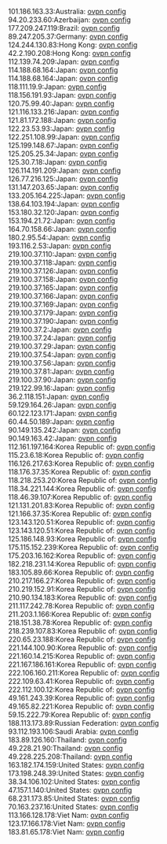 101.186.163.33:Australia: [ovpn config](vpn/101_186_163_33.ovpn)  
94.20.233.60:Azerbaijan: [ovpn config](vpn/94_20_233_60.ovpn)  
177.209.247.119:Brazil: [ovpn config](vpn/177_209_247_119.ovpn)  
89.247.205.37:Germany: [ovpn config](vpn/89_247_205_37.ovpn)  
124.244.130.83:Hong Kong: [ovpn config](vpn/124_244_130_83.ovpn)  
42.2.190.208:Hong Kong: [ovpn config](vpn/42_2_190_208.ovpn)  
112.139.74.209:Japan: [ovpn config](vpn/112_139_74_209.ovpn)  
114.188.68.164:Japan: [ovpn config](vpn/114_188_68_164.ovpn)  
114.188.68.164:Japan: [ovpn config](vpn/114_188_68_164.ovpn)  
118.111.19.9:Japan: [ovpn config](vpn/118_111_19_9.ovpn)  
118.156.191.93:Japan: [ovpn config](vpn/118_156_191_93.ovpn)  
120.75.99.40:Japan: [ovpn config](vpn/120_75_99_40.ovpn)  
121.116.133.216:Japan: [ovpn config](vpn/121_116_133_216.ovpn)  
121.81.172.188:Japan: [ovpn config](vpn/121_81_172_188.ovpn)  
122.23.53.93:Japan: [ovpn config](vpn/122_23_53_93.ovpn)  
122.251.108.99:Japan: [ovpn config](vpn/122_251_108_99.ovpn)  
125.199.148.67:Japan: [ovpn config](vpn/125_199_148_67.ovpn)  
125.205.25.34:Japan: [ovpn config](vpn/125_205_25_34.ovpn)  
125.30.7.18:Japan: [ovpn config](vpn/125_30_7_18.ovpn)  
126.114.191.209:Japan: [ovpn config](vpn/126_114_191_209.ovpn)  
126.77.216.125:Japan: [ovpn config](vpn/126_77_216_125.ovpn)  
131.147.203.65:Japan: [ovpn config](vpn/131_147_203_65.ovpn)  
133.205.164.225:Japan: [ovpn config](vpn/133_205_164_225.ovpn)  
138.64.103.194:Japan: [ovpn config](vpn/138_64_103_194.ovpn)  
153.180.32.120:Japan: [ovpn config](vpn/153_180_32_120.ovpn)  
153.194.21.72:Japan: [ovpn config](vpn/153_194_21_72.ovpn)  
164.70.158.66:Japan: [ovpn config](vpn/164_70_158_66.ovpn)  
180.2.95.54:Japan: [ovpn config](vpn/180_2_95_54.ovpn)  
193.116.2.53:Japan: [ovpn config](vpn/193_116_2_53.ovpn)  
219.100.37.110:Japan: [ovpn config](vpn/219_100_37_110.ovpn)  
219.100.37.118:Japan: [ovpn config](vpn/219_100_37_118.ovpn)  
219.100.37.126:Japan: [ovpn config](vpn/219_100_37_126.ovpn)  
219.100.37.158:Japan: [ovpn config](vpn/219_100_37_158.ovpn)  
219.100.37.165:Japan: [ovpn config](vpn/219_100_37_165.ovpn)  
219.100.37.166:Japan: [ovpn config](vpn/219_100_37_166.ovpn)  
219.100.37.169:Japan: [ovpn config](vpn/219_100_37_169.ovpn)  
219.100.37.179:Japan: [ovpn config](vpn/219_100_37_179.ovpn)  
219.100.37.190:Japan: [ovpn config](vpn/219_100_37_190.ovpn)  
219.100.37.2:Japan: [ovpn config](vpn/219_100_37_2.ovpn)  
219.100.37.24:Japan: [ovpn config](vpn/219_100_37_24.ovpn)  
219.100.37.29:Japan: [ovpn config](vpn/219_100_37_29.ovpn)  
219.100.37.54:Japan: [ovpn config](vpn/219_100_37_54.ovpn)  
219.100.37.56:Japan: [ovpn config](vpn/219_100_37_56.ovpn)  
219.100.37.81:Japan: [ovpn config](vpn/219_100_37_81.ovpn)  
219.100.37.90:Japan: [ovpn config](vpn/219_100_37_90.ovpn)  
219.122.99.16:Japan: [ovpn config](vpn/219_122_99_16.ovpn)  
36.2.118.151:Japan: [ovpn config](vpn/36_2_118_151.ovpn)  
59.129.164.26:Japan: [ovpn config](vpn/59_129_164_26.ovpn)  
60.122.123.171:Japan: [ovpn config](vpn/60_122_123_171.ovpn)  
60.44.50.189:Japan: [ovpn config](vpn/60_44_50_189.ovpn)  
90.149.135.242:Japan: [ovpn config](vpn/90_149_135_242.ovpn)  
90.149.163.42:Japan: [ovpn config](vpn/90_149_163_42.ovpn)  
112.161.197.164:Korea Republic of: [ovpn config](vpn/112_161_197_164.ovpn)  
115.23.6.18:Korea Republic of: [ovpn config](vpn/115_23_6_18.ovpn)  
116.126.217.63:Korea Republic of: [ovpn config](vpn/116_126_217_63.ovpn)  
118.176.37.35:Korea Republic of: [ovpn config](vpn/118_176_37_35.ovpn)  
118.218.253.20:Korea Republic of: [ovpn config](vpn/118_218_253_20.ovpn)  
118.34.221.144:Korea Republic of: [ovpn config](vpn/118_34_221_144.ovpn)  
118.46.39.107:Korea Republic of: [ovpn config](vpn/118_46_39_107.ovpn)  
121.131.201.83:Korea Republic of: [ovpn config](vpn/121_131_201_83.ovpn)  
121.166.37.35:Korea Republic of: [ovpn config](vpn/121_166_37_35.ovpn)  
123.143.120.51:Korea Republic of: [ovpn config](vpn/123_143_120_51.ovpn)  
123.143.120.51:Korea Republic of: [ovpn config](vpn/123_143_120_51.ovpn)  
125.186.148.93:Korea Republic of: [ovpn config](vpn/125_186_148_93.ovpn)  
175.115.152.239:Korea Republic of: [ovpn config](vpn/175_115_152_239.ovpn)  
175.203.16.162:Korea Republic of: [ovpn config](vpn/175_203_16_162.ovpn)  
182.218.231.14:Korea Republic of: [ovpn config](vpn/182_218_231_14.ovpn)  
183.105.89.66:Korea Republic of: [ovpn config](vpn/183_105_89_66.ovpn)  
210.217.166.27:Korea Republic of: [ovpn config](vpn/210_217_166_27.ovpn)  
210.219.152.91:Korea Republic of: [ovpn config](vpn/210_219_152_91.ovpn)  
210.90.134.183:Korea Republic of: [ovpn config](vpn/210_90_134_183.ovpn)  
211.117.242.78:Korea Republic of: [ovpn config](vpn/211_117_242_78.ovpn)  
211.203.1.166:Korea Republic of: [ovpn config](vpn/211_203_1_166.ovpn)  
218.151.38.78:Korea Republic of: [ovpn config](vpn/218_151_38_78.ovpn)  
218.239.107.83:Korea Republic of: [ovpn config](vpn/218_239_107_83.ovpn)  
220.65.23.188:Korea Republic of: [ovpn config](vpn/220_65_23_188.ovpn)  
221.144.100.90:Korea Republic of: [ovpn config](vpn/221_144_100_90.ovpn)  
221.160.14.215:Korea Republic of: [ovpn config](vpn/221_160_14_215.ovpn)  
221.167.186.161:Korea Republic of: [ovpn config](vpn/221_167_186_161.ovpn)  
222.106.160.211:Korea Republic of: [ovpn config](vpn/222_106_160_211.ovpn)  
222.109.63.41:Korea Republic of: [ovpn config](vpn/222_109_63_41.ovpn)  
222.112.100.12:Korea Republic of: [ovpn config](vpn/222_112_100_12.ovpn)  
49.161.243.39:Korea Republic of: [ovpn config](vpn/49_161_243_39.ovpn)  
49.165.82.221:Korea Republic of: [ovpn config](vpn/49_165_82_221.ovpn)  
59.15.222.79:Korea Republic of: [ovpn config](vpn/59_15_222_79.ovpn)  
188.113.173.89:Russian Federation: [ovpn config](vpn/188_113_173_89.ovpn)  
93.112.193.106:Saudi Arabia: [ovpn config](vpn/93_112_193_106.ovpn)  
183.89.126.160:Thailand: [ovpn config](vpn/183_89_126_160.ovpn)  
49.228.21.90:Thailand: [ovpn config](vpn/49_228_21_90.ovpn)  
49.228.225.208:Thailand: [ovpn config](vpn/49_228_225_208.ovpn)  
163.182.174.159:United States: [ovpn config](vpn/163_182_174_159.ovpn)  
173.198.248.39:United States: [ovpn config](vpn/173_198_248_39.ovpn)  
38.34.106.102:United States: [ovpn config](vpn/38_34_106_102.ovpn)  
47.157.1.140:United States: [ovpn config](vpn/47_157_1_140.ovpn)  
68.231.173.85:United States: [ovpn config](vpn/68_231_173_85.ovpn)  
70.163.237.16:United States: [ovpn config](vpn/70_163_237_16.ovpn)  
113.166.128.178:Viet Nam: [ovpn config](vpn/113_166_128_178.ovpn)  
123.17.166.178:Viet Nam: [ovpn config](vpn/123_17_166_178.ovpn)  
183.81.65.178:Viet Nam: [ovpn config](vpn/183_81_65_178.ovpn)  

